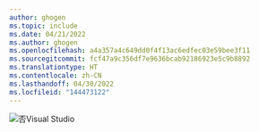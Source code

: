 ```yaml
---
author: ghogen
ms.topic: include
ms.date: 04/21/2022
ms.author: ghogen
ms.openlocfilehash: a4a357a4c649dd0f4f13ac6edfec03e59bee3f11
ms.sourcegitcommit: fcf47a9c356df7e9636bcab92186923e5c9b8892
ms.translationtype: HT
ms.contentlocale: zh-CN
ms.lasthandoff: 04/30/2022
ms.locfileid: "144473122"
---
```

![否](../../media/no-icon.png)Visual Studio